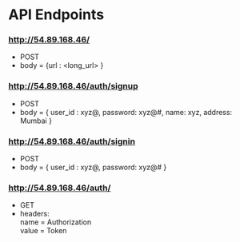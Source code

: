 # API Endpoints #
### http://54.89.168.46/ ###
- POST
- body = {url : <long_url> }

### http://54.89.168.46/auth/signup ###
- POST
- body = { user_id : xyz@, password: xyz@#, name: xyz, address: Mumbai }

### http://54.89.168.46/auth/signin ###
- POST
- body = { user_id : xyz@, password: xyz@# }


### http://54.89.168.46/auth/ ###
- GET
- headers:<br>
    name = Authorization<br>
    value = Token
